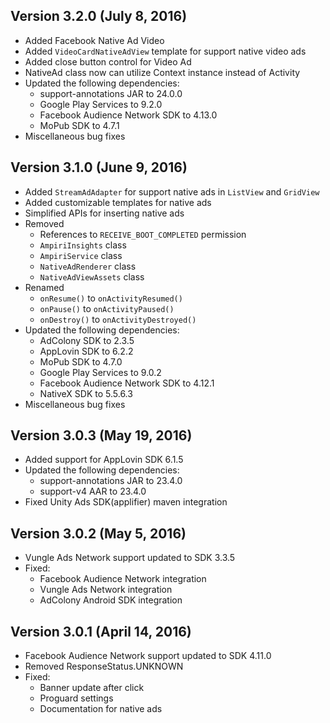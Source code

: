 ## Version 3.2.0 (July 8, 2016)
- Added Facebook Native Ad Video
- Added `VideoCardNativeAdView` template for support native video ads
- Added close button control for Video Ad
- NativeAd class now can utilize Context instance instead of Activity
- Updated the following dependencies:
	- support-annotations JAR to 24.0.0
	- Google Play Services to 9.2.0
	- Facebook Audience Network SDK to 4.13.0
	- MoPub SDK to 4.7.1
- Miscellaneous bug fixes

## Version 3.1.0 (June 9, 2016)
- Added `StreamAdAdapter` for support native ads in `ListView` and `GridView`
- Added customizable templates for native ads
- Simplified APIs for inserting native ads
- Removed
	- References to `RECEIVE_BOOT_COMPLETED` permission
	- `AmpiriInsights` class
	- `AmpiriService` class
	- `NativeAdRenderer` class
	- `NativeAdViewAssets` class
- Renamed
    - `onResume()` to `onActivityResumed()`
    - `onPause()` to `onActivityPaused()`
    - `onDestroy()` to `onActivityDestroyed()`
- Updated the following dependencies:
	- AdColony SDK to 2.3.5
	- AppLovin SDK to 6.2.2
	- MoPub SDK to 4.7.0
	- Google Play Services to 9.0.2
	- Facebook Audience Network SDK to 4.12.1
	- NativeX SDK to 5.5.6.3
- Miscellaneous bug fixes

## Version 3.0.3 (May 19, 2016)
- Added support for AppLovin SDK 6.1.5
- Updated the following dependencies:
	- support-annotations JAR to 23.4.0
	- support-v4 AAR to 23.4.0
- Fixed Unity Ads SDK(applifier) maven integration

## Version 3.0.2 (May 5, 2016)
- Vungle Ads Network support updated to SDK 3.3.5
- Fixed:
    - Facebook Audience Network integration
    - Vungle Ads Network integration
    - AdColony Android SDK integration

## Version 3.0.1 (April 14, 2016)
- Facebook Audience Network support updated to SDK 4.11.0
- Removed ResponseStatus.UNKNOWN
- Fixed:
    - Banner update after click
    - Proguard settings
    - Documentation for native ads
